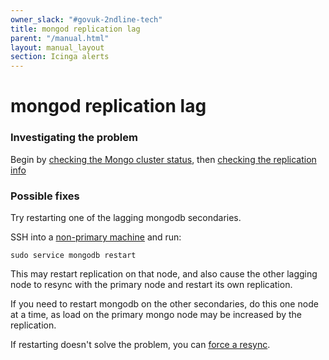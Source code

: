 ```yaml
---
owner_slack: "#govuk-2ndline-tech"
title: mongod replication lag
parent: "/manual.html"
layout: manual_layout
section: Icinga alerts
---
```


# mongod replication lag

### Investigating the problem

Begin by [checking the Mongo cluster status](/manual/mongo-db-commands.html#check-cluster-status),
then [checking the replication info](/manual/mongo-db-commands.html#check-replication-info)

### Possible fixes

Try restarting one of the lagging mongodb secondaries.

SSH into a [non-primary machine](/manual/mongo-db-commands.html#find-the-primary) and run:

```
sudo service mongodb restart
```

This may restart replication on that node, and also cause the other lagging node to resync with the primary node and restart its own
replication.

If you need to restart mongodb on the other secondaries, do this one node at a time, as load on the primary mongo node may be increased by the replication.

If restarting doesn't solve the problem, you can [force a resync](/manual/mongo-db-commands.html#force-resync).
